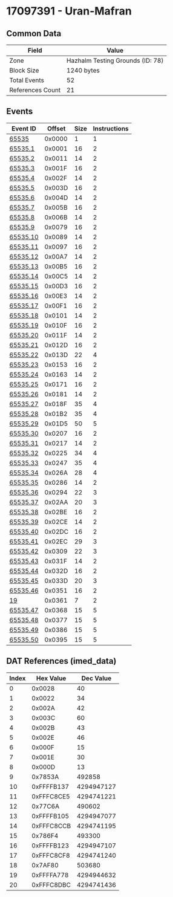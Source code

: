 # 17097391 - Uran-Mafran

## Common Data

| Field            | Value                            |
|------------------|----------------------------------|
| Zone             | Hazhalm Testing Grounds (ID: 78) |
| Block Size       | 1240 bytes                       |
| Total Events     | 52                               |
| References Count | 21                               |

## Events

| Event ID                  | Offset   |   Size |   Instructions |
|---------------------------|----------|--------|----------------|
| [65535](./65535.md)       | 0x0000   |      1 |              1 |
| [65535.1](./65535.1.md)   | 0x0001   |     16 |              2 |
| [65535.2](./65535.2.md)   | 0x0011   |     14 |              2 |
| [65535.3](./65535.3.md)   | 0x001F   |     16 |              2 |
| [65535.4](./65535.4.md)   | 0x002F   |     14 |              2 |
| [65535.5](./65535.5.md)   | 0x003D   |     16 |              2 |
| [65535.6](./65535.6.md)   | 0x004D   |     14 |              2 |
| [65535.7](./65535.7.md)   | 0x005B   |     16 |              2 |
| [65535.8](./65535.8.md)   | 0x006B   |     14 |              2 |
| [65535.9](./65535.9.md)   | 0x0079   |     16 |              2 |
| [65535.10](./65535.10.md) | 0x0089   |     14 |              2 |
| [65535.11](./65535.11.md) | 0x0097   |     16 |              2 |
| [65535.12](./65535.12.md) | 0x00A7   |     14 |              2 |
| [65535.13](./65535.13.md) | 0x00B5   |     16 |              2 |
| [65535.14](./65535.14.md) | 0x00C5   |     14 |              2 |
| [65535.15](./65535.15.md) | 0x00D3   |     16 |              2 |
| [65535.16](./65535.16.md) | 0x00E3   |     14 |              2 |
| [65535.17](./65535.17.md) | 0x00F1   |     16 |              2 |
| [65535.18](./65535.18.md) | 0x0101   |     14 |              2 |
| [65535.19](./65535.19.md) | 0x010F   |     16 |              2 |
| [65535.20](./65535.20.md) | 0x011F   |     14 |              2 |
| [65535.21](./65535.21.md) | 0x012D   |     16 |              2 |
| [65535.22](./65535.22.md) | 0x013D   |     22 |              4 |
| [65535.23](./65535.23.md) | 0x0153   |     16 |              2 |
| [65535.24](./65535.24.md) | 0x0163   |     14 |              2 |
| [65535.25](./65535.25.md) | 0x0171   |     16 |              2 |
| [65535.26](./65535.26.md) | 0x0181   |     14 |              2 |
| [65535.27](./65535.27.md) | 0x018F   |     35 |              4 |
| [65535.28](./65535.28.md) | 0x01B2   |     35 |              4 |
| [65535.29](./65535.29.md) | 0x01D5   |     50 |              5 |
| [65535.30](./65535.30.md) | 0x0207   |     16 |              2 |
| [65535.31](./65535.31.md) | 0x0217   |     14 |              2 |
| [65535.32](./65535.32.md) | 0x0225   |     34 |              4 |
| [65535.33](./65535.33.md) | 0x0247   |     35 |              4 |
| [65535.34](./65535.34.md) | 0x026A   |     28 |              4 |
| [65535.35](./65535.35.md) | 0x0286   |     14 |              2 |
| [65535.36](./65535.36.md) | 0x0294   |     22 |              3 |
| [65535.37](./65535.37.md) | 0x02AA   |     20 |              3 |
| [65535.38](./65535.38.md) | 0x02BE   |     16 |              2 |
| [65535.39](./65535.39.md) | 0x02CE   |     14 |              2 |
| [65535.40](./65535.40.md) | 0x02DC   |     16 |              2 |
| [65535.41](./65535.41.md) | 0x02EC   |     29 |              3 |
| [65535.42](./65535.42.md) | 0x0309   |     22 |              3 |
| [65535.43](./65535.43.md) | 0x031F   |     14 |              2 |
| [65535.44](./65535.44.md) | 0x032D   |     16 |              2 |
| [65535.45](./65535.45.md) | 0x033D   |     20 |              3 |
| [65535.46](./65535.46.md) | 0x0351   |     16 |              2 |
| [19](./19.md)             | 0x0361   |      7 |              2 |
| [65535.47](./65535.47.md) | 0x0368   |     15 |              5 |
| [65535.48](./65535.48.md) | 0x0377   |     15 |              5 |
| [65535.49](./65535.49.md) | 0x0386   |     15 |              5 |
| [65535.50](./65535.50.md) | 0x0395   |     15 |              5 |

## DAT References (imed_data)

|   Index | Hex Value   |   Dec Value |
|---------|-------------|-------------|
|       0 | 0x0028      |          40 |
|       1 | 0x0022      |          34 |
|       2 | 0x002A      |          42 |
|       3 | 0x003C      |          60 |
|       4 | 0x002B      |          43 |
|       5 | 0x002E      |          46 |
|       6 | 0x000F      |          15 |
|       7 | 0x001E      |          30 |
|       8 | 0x000D      |          13 |
|       9 | 0x7853A     |      492858 |
|      10 | 0xFFFFB137  |  4294947127 |
|      11 | 0xFFFC8CE5  |  4294741221 |
|      12 | 0x77C6A     |      490602 |
|      13 | 0xFFFFB105  |  4294947077 |
|      14 | 0xFFFC8CCB  |  4294741195 |
|      15 | 0x786F4     |      493300 |
|      16 | 0xFFFFB123  |  4294947107 |
|      17 | 0xFFFC8CF8  |  4294741240 |
|      18 | 0x7AF80     |      503680 |
|      19 | 0xFFFFA778  |  4294944632 |
|      20 | 0xFFFC8DBC  |  4294741436 |
